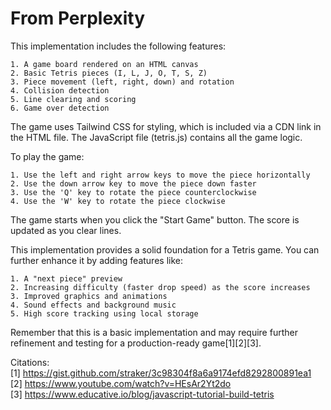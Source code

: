 # From Perplexity

This implementation includes the following features:

    1. A game board rendered on an HTML canvas
    2. Basic Tetris pieces (I, L, J, O, T, S, Z)
    3. Piece movement (left, right, down) and rotation
    4. Collision detection
    5. Line clearing and scoring
    6. Game over detection

The game uses Tailwind CSS for styling, which is included via a CDN link in the HTML file. The JavaScript file (tetris.js) contains all the game logic.

To play the game:

    1. Use the left and right arrow keys to move the piece horizontally
    2. Use the down arrow key to move the piece down faster
    3. Use the 'Q' key to rotate the piece counterclockwise
    4. Use the 'W' key to rotate the piece clockwise

The game starts when you click the "Start Game" button. The score is updated as you clear lines.

This implementation provides a solid foundation for a Tetris game. You can further enhance it by adding features like:

    1. A "next piece" preview
    2. Increasing difficulty (faster drop speed) as the score increases
    3. Improved graphics and animations
    4. Sound effects and background music
    5. High score tracking using local storage

Remember that this is a basic implementation and may require further refinement and testing for a production-ready game[1][2][3].

Citations:  
[1] https://gist.github.com/straker/3c98304f8a6a9174efd8292800891ea1  
[2] https://www.youtube.com/watch?v=HEsAr2Yt2do  
[3] https://www.educative.io/blog/javascript-tutorial-build-tetris